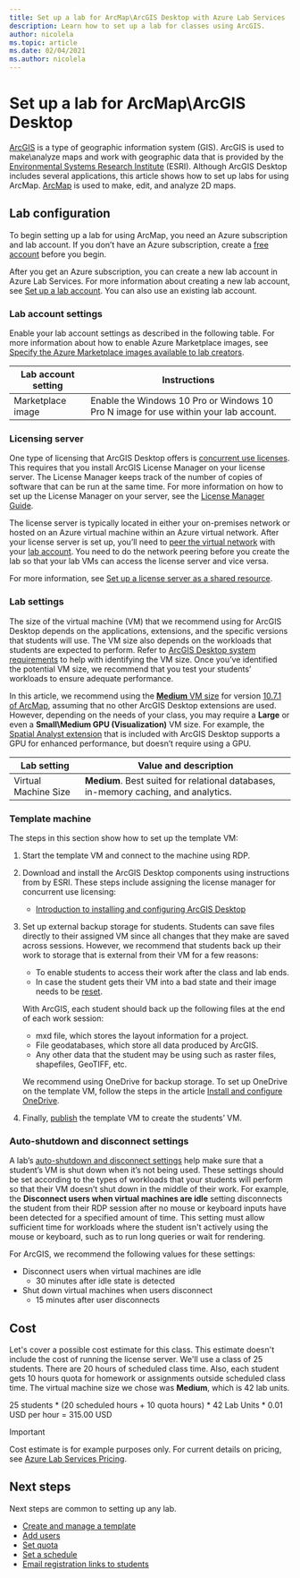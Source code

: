 ```yaml
---
title: Set up a lab for ArcMap\ArcGIS Desktop with Azure Lab Services | Microsoft Docs
description: Learn how to set up a lab for classes using ArcGIS. 
author: nicolela
ms.topic: article
ms.date: 02/04/2021
ms.author: nicolela
---
```


# Set up a lab for ArcMap\ArcGIS Desktop

[ArcGIS](https://www.esri.com/en-us/arcgis/products/arcgis-solutions/overview) is a type of geographic information system (GIS).  ArcGIS is used to make\analyze maps and work with geographic data that is provided by the [Environmental Systems Research Institute](https://www.esri.com/en-us/home) (ESRI).  Although ArcGIS Desktop includes several applications, this article shows how to set up labs for using ArcMap.  [ArcMap](https://desktop.arcgis.com/en/arcmap/latest/map/main/what-is-arcmap-.htm) is used to make, edit, and analyze 2D maps.

## Lab configuration

To begin setting up a lab for using ArcMap, you need an Azure subscription and lab account.  If you don’t have an Azure subscription, create a [free account](https://azure.microsoft.com/free/) before you begin.

After you get an Azure subscription, you can create a new lab account in Azure Lab Services.  For more information about creating a new lab account, see [Set up a lab account](tutorial-setup-lab-account.md).  You can also use an existing lab account.

### Lab account settings

Enable your lab account settings as described in the following table.  For more information about how to enable Azure Marketplace images, see [Specify the Azure Marketplace images available to lab creators](https://docs.microsoft.com/azure/lab-services/specify-marketplace-images).

| Lab account setting | Instructions |
| ------------------- | ------------ |
|Marketplace image| Enable the Windows 10 Pro or Windows 10 Pro N image for use within your lab account.|

### Licensing server

One type of licensing that ArcGIS Desktop offers is [concurrent use licenses](https://desktop.arcgis.com/en/license-manager/latest/license-manager-basics.htm).  This requires that you install ArcGIS License Manager on your license server.  The License Manager keeps track of the number of copies of software that can be run at the same time.  For more information on how to set up the License Manager on your server, see the [License Manager Guide](https://desktop.arcgis.com/en/license-manager/latest/welcome.htm).

The license server is typically located in either your on-premises network or hosted on an Azure virtual machine within an Azure virtual network.  After your license server is set up, you’ll need to [peer the virtual network](https://docs.microsoft.com/azure/lab-services/how-to-connect-peer-virtual-network) with your [lab account](https://docs.microsoft.com/azure/lab-services/tutorial-setup-lab-account).  You need to do the network peering before you create the lab so that your lab VMs can access the license server and vice versa.

For more information, see [Set up a license server as a shared resource](how-to-create-a-lab-with-shared-resource.md).

### Lab settings

The size of the virtual machine (VM) that we recommend using for ArcGIS Desktop depends on the applications, extensions, and the specific versions that students will use.  The VM size also depends on the workloads that students are expected to perform.  Refer to [ArcGIS Desktop system requirements](https://desktop.arcgis.com/en/system-requirements/latest/arcgis-desktop-system-requirements.htm) to help with identifying the VM size.  Once you’ve identified the potential VM size, we recommend that you test your students’ workloads to ensure adequate performance.

In this article, we recommend using the [**Medium** VM size](administrator-guide.md#vm-sizing) for version [10.7.1 of ArcMap](https://desktop.arcgis.com/en/system-requirements/10.7/arcgis-desktop-system-requirements.htm), assuming that no other ArcGIS Desktop extensions are used.  However, depending on the needs of your class, you may require a **Large** or even a **Small\Medium GPU (Visualization)** VM size.  For example, the [Spatial Analyst extension](https://desktop.arcgis.com/en/arcmap/latest/tools/spatial-analyst-toolbox/gpu-processing-with-spatial-analyst.htm) that is included with ArcGIS Desktop supports a GPU for enhanced performance, but doesn’t require using a GPU.

| Lab setting | Value and description |
| ------------ | ------------------ |
|Virtual Machine Size| **Medium**.  Best suited for relational databases, in-memory caching, and analytics.|  

### Template machine

The steps in this section show how to set up the template VM:

1.	Start the template VM and connect to the machine using RDP.

2.	Download and install the ArcGIS Desktop components using instructions from by ESRI.  These steps include assigning the license manager for concurrent use licensing: 
    - [Introduction to installing and configuring ArcGIS Desktop](https://desktop.arcgis.com/arcmap/latest/get-started/installation-guide/introduction.htm)

3.  Set up external backup storage for students.  Students can save files directly to their assigned VM since all changes that they make are saved across sessions.  However, we recommend that students back up their work to storage that is external from their VM for a few reasons:
    - To enable students to access their work after the class and lab ends.  
    - In case the student gets their VM into a bad state and their image needs to be [reset](how-to-set-virtual-machine-passwords.md#reset-vms).

    With ArcGIS, each student should back up the following files at the end of each work session:

    - mxd file, which stores the layout information for a project.
    - File geodatabases, which store all data produced by ArcGIS.
    - Any other data that the student may be using such as raster files, shapefiles, GeoTIFF, etc.

    We recommend using OneDrive for backup storage.  To set up OneDrive on the template VM, follow the steps in the article [Install and configure OneDrive](how-to-prepare-windows-template.md#install-and-configure-onedrive). 

4.  Finally, [publish](how-to-create-manage-template.md#publish-the-template-vm) the template VM to create the students’ VM.

### Auto-shutdown and disconnect settings

A lab’s [auto-shutdown and disconnect settings](cost-management-guide.md#automatic-shutdown-settings-for-cost-control) help make sure that a student’s VM is shut down when it’s not being used.  These settings should be set according to the types of workloads that your students will perform so that their VM doesn’t shut down in the middle of their work.  For example, the **Disconnect users when virtual machines are idle** setting disconnects the student from their RDP session after no mouse or keyboard inputs have been detected for a specified amount of time.  This setting must allow sufficient time for workloads where the student isn't actively using the mouse or keyboard, such as to run long queries or wait for rendering.

For ArcGIS, we recommend the following values for these settings:
- Disconnect users when virtual machines are idle
    - 30 minutes after idle state is detected
- Shut down virtual machines when users disconnect
    - 15 minutes after user disconnects

## Cost

Let's cover a possible cost estimate for this class. This estimate doesn't include the cost of running the license server. We'll use a class of 25 students. There are 20 hours of scheduled class time. Also, each student gets 10 hours quota for homework or assignments outside scheduled class time. The virtual machine size we chose was **Medium**, which is 42 lab units.

25 students \* (20 scheduled hours + 10 quota hours) \* 42 Lab Units * 0.01 USD per hour = 315.00 USD

>[!IMPORTANT]
> Cost estimate is for example purposes only.  For current details on pricing, see [Azure Lab Services Pricing](https://azure.microsoft.com/pricing/details/lab-services/).  

## Next steps

Next steps are common to setting up any lab.

- [Create and manage a template](how-to-create-manage-template.md)
- [Add users](tutorial-setup-classroom-lab.md#add-users-to-the-lab)
- [Set quota](how-to-configure-student-usage.md#set-quotas-for-users)
- [Set a schedule](tutorial-setup-classroom-lab.md#set-a-schedule-for-the-lab)
- [Email registration links to students](how-to-configure-student-usage.md#send-invitations-to-users)